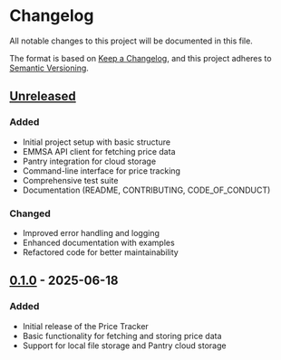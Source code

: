 # Changelog

All notable changes to this project will be documented in this file.

The format is based on [Keep a Changelog](https://keepachangelog.com/en/1.0.0/),
and this project adheres to [Semantic Versioning](https://semver.org/spec/v2.0.0.html).

## [Unreleased]

### Added
- Initial project setup with basic structure
- EMMSA API client for fetching price data
- Pantry integration for cloud storage
- Command-line interface for price tracking
- Comprehensive test suite
- Documentation (README, CONTRIBUTING, CODE_OF_CONDUCT)

### Changed
- Improved error handling and logging
- Enhanced documentation with examples
- Refactored code for better maintainability

## [0.1.0] - 2025-06-18

### Added
- Initial release of the Price Tracker
- Basic functionality for fetching and storing price data
- Support for local file storage and Pantry cloud storage

[Unreleased]: https://github.com/aliasthewho/price_tracker/compare/v0.1.0...HEAD
[0.1.0]: https://github.com/aliasthewho/price_tracker/releases/tag/v0.1.0
